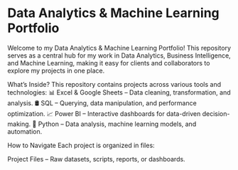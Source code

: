# Data Analytics & Machine Learning Portfolio
Welcome to my Data Analytics & Machine Learning Portfolio! This repository serves as a central hub for my work in Data Analytics, Business Intelligence, and Machine Learning, making it easy for clients and collaborators to explore my projects in one place.

What’s Inside?
This repository contains projects across various tools and technologies:
📊 Excel & Google Sheets – Data cleaning, transformation, and analysis.
🛢 SQL – Querying, data manipulation, and performance optimization.
📈 Power BI – Interactive dashboards for data-driven decision-making.
🐍 Python – Data analysis, machine learning models, and automation.

How to Navigate
Each project is organized in files:

Project Files – Raw datasets, scripts, reports, or dashboards.
